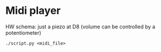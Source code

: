 # Midi player

HW schema: just a piezo at D8 (volume can be controlled by a potentiometer)

`./script.py <midi_file>`

